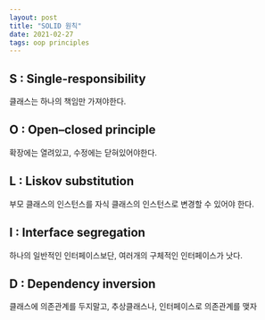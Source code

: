 ```yaml
---
layout: post
title: "SOLID 원칙"
date: 2021-02-27
tags: oop principles
---
```


## S : Single-responsibility
클래스는 하나의 책임만 가져야한다.

## O : Open–closed principle
확장에는 열려있고, 수정에는 닫혀있어야한다.

## L : Liskov substitution
부모 클래스의 인스턴스를 자식 클래스의 인스턴스로 변경할 수 있어야 한다.

## I : Interface segregation
하나의 일반적인 인터페이스보단, 여러개의 구체적인 인터페이스가 낫다.

## D : Dependency inversion
클래스에 의존관계를 두지말고, 추상클래스나, 인터페이스로 의존관계를 맺자
